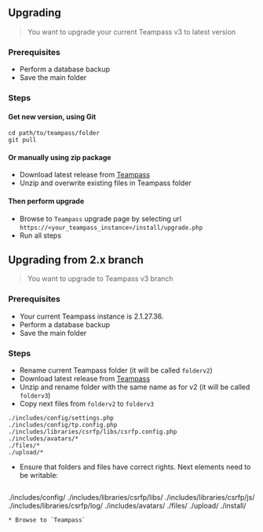 <!-- docs/install/upgrade.md -->



## Upgrading

> You want to upgrade your current Teampass v3 to latest version

### Prerequisites

* Perform a database backup
* Save the main folder

### Steps

#### Get new version, using Git

```
cd path/to/teampass/folder
git pull
```

#### Or manually using zip package

* Download latest release from [Teampass](https://github.com/nilsteampassnet/TeamPass/releases/latest)
* Unzip and overwrite existing files in Teampass folder

#### Then perform upgrade 

* Browse to `Teampass` upgrade page by selecting url `https://<your_teampass_instance>/install/upgrade.php`
* Run all steps


## Upgrading from 2.x branch

> You want to upgrade to Teampass v3 branch

### Prerequisites

* Your current Teampass instance is 2.1.27.36.
* Perform a database backup
* Save the main folder

### Steps

* Rename current Teampass folder (it will be called `folderv2`)
* Download latest release from [Teampass](https://github.com/nilsteampassnet/TeamPass/releases/latest)
* Unzip and rename folder with the same name as for v2 (it will be called `folderv3`)
* Copy next files from `folderv2` to `folderv3`
```
./includes/config/settings.php
./includes/config/tp.config.php
./includes/libraries/csrfp/libs/csrfp.config.php
./includes/avatars/*
./files/*
./upload/*
```
* Ensure that folders and files have correct rights. Next elements need to be writable:
  ```
./includes/config/
./includes/libraries/csrfp/libs/
./includes/libraries/csrfp/js/
./includes/libraries/csrfp/log/
./includes/avatars/
./files/
./upload/
./install/
  ```
* Browse to `Teampass`